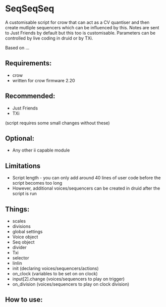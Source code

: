 # SeqSeqSeq
A customisable script for crow that can act as a CV quantiser and then create mutliple sequencers which can be influenced by this. Notes are sent to Just Friends by default but this too is customisable. Parameters can be controlled by live coding in druid or by TXi.

Based on ...

## Requirements:
- crow
- written for crow firmware 2.20

## Recommended:
- Just Friends
- TXi

(script requires some small changes without these)

## Optional:
- Any other ii capable module

## Limitations
- Script length - you can only add around 40 lines of user code before the script becomes too long
- However, additional voices/sequencers can be created in druid after the script is run

## Things:
- scales
- divisions
- global settings
- Voice object
- Seq object
- divider
- Txi
- selector
- linlin
- init (declaring voices/sequencers/actions)
- on_clock (variables to be set on on clock)
- input[2].change (voices/sequencers to play on trigger)
- on_division (voices/sequencers to play on clock division)

## How to use:


